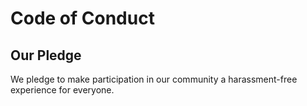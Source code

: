 # Code of Conduct
## Our Pledge
We pledge to make participation in our community a harassment-free experience for everyone.

